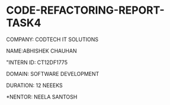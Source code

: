 # CODE-REFACTORING-REPORT-TASK4
COMPANY: CODTECH IT SOLUTIONS

NAME:ABHISHEK CHAUHAN

"INTERN ID: CT12DF1775

DOMAIN: SOFTWARE DEVELOPMENT

DURATION: 12 NEEEKS

*NENTOR: NEELA SANTOSH
